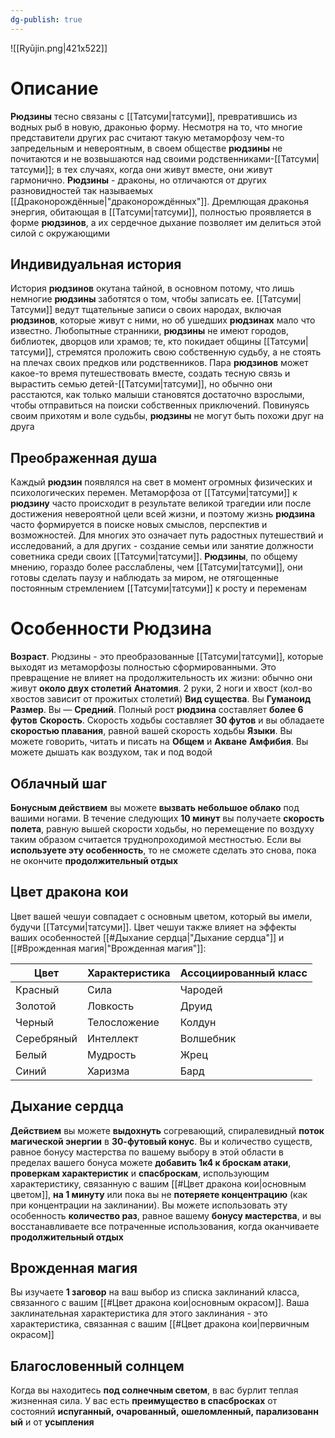 ```yaml
---
dg-publish: true
---
```

![[Ryūjin.png|421x522]]

# Описание

**Рюдзины** тесно связаны с [[Татсуми|татсуми]], превратившись из водных рыб в новую, драконью форму. Несмотря на то, что многие представители других рас считают такую метаморфозу чем-то запредельным и невероятным, в своем обществе **рюдзины** не почитаются и не возвышаются над своими родственниками-[[Татсуми|татсуми]]; в тех случаях, когда они живут вместе, они живут гармонично. **Рюдзины** - драконы, но отличаются от других разновидностей так называемых [[Драконорождённые|"драконорождённых"]]. Дремлющая драконья энергия, обитающая в [[Татсуми|татсуми]], полностью проявляется в форме **рюдзинов**, а их сердечное дыхание позволяет им делиться этой силой с окружающими

## Индивидуальная история

История **рюдзинов** окутана тайной, в основном потому, что лишь немногие **рюдзины** заботятся о том, чтобы записать ее. [[Татсуми|Татсуми]] ведут тщательные записи о своих народах, включая **рюдзинов**, которые живут с ними, но об ушедших **рюдзинах** мало что известно. Любопытные странники, **рюдзины** не имеют городов, библиотек, дворцов или храмов; те, кто покидает общины [[Татсуми|татсуми]], стремятся проложить свою собственную судьбу, а не стоять на плечах своих предков или родственников. Пара **рюдзинов** может какое-то время путешествовать вместе, создать тесную связь и вырастить семью детей-[[Татсуми|татсуми]], но обычно они расстаются, как только малыши становятся достаточно взрослыми, чтобы отправиться на поиски собственных приключений. Повинуясь своим прихотям и воле судьбы, **рюдзины** не могут быть похожи друг на друга

## Преображенная душа

Каждый **рюдзин** появлялся на свет в момент огромных физических и психологических перемен. Метаморфоза от [[Татсуми|татсуми]] к **рюдзину** часто происходит в результате великой трагедии или после достижения невероятной цели всей жизни, и поэтому жизнь **рюдзина** часто формируется в поиске новых смыслов, перспектив и возможностей. Для многих это означает путь радостных путешествий и исследований, а для других - создание семьи или занятие должности советника среди своих [[Татсуми|татсуми]]. **Рюдзины**, по общему мнению, гораздо более расслаблены, чем [[Татсуми|татсуми]], они готовы сделать паузу и наблюдать за миром, не отягощенные постоянным стремлением [[Татсуми|татсуми]] к росту и переменам

# Особенности Рюдзина

**Возраст**. Рюдзины - это преобразованные [[Татсуми|татсуми]], которые выходят из метаморфозы полностью сформированными. Это превращение не влияет на продолжительность их жизни: обычно они живут **около двух столетий**
**Анатомия**. 2 руки, 2 ноги и хвост (кол-во хвостов зависит от прожитых столетий)
**Вид существа**. Вы **Гуманоид** 
**Размер**. Вы — **Средний**. Полный рост **рюдзина** составляет **более 6 футов**
**Скорость**. Скорость ходьбы составляет **30 футов** и вы обладаете **скоростью плавания**, равной вашей скорость ходьбы
**Языки**. Вы можете говорить, читать и писать на **Общем** и **Акване** 
**Амфибия**. Вы можете дышать как воздухом, так и под водой

## Облачный шаг

**Бонусным действием** вы можете **вызвать небольшое облако** под вашими ногами. В течение следующих **10 минут** вы получаете **скорость полета**, равную вышей скорости ходьбы, но перемещение по воздуху таким образом считается труднопроходимой местностью. Если вы **используете эту особенность**, то не сможете сделать это снова, пока не окончите **продолжительный отдых**

## Цвет дракона кои

Цвет вашей чешуи совпадает с основным цветом, который вы имели, будучи [[Татсуми|татсуми]]. Цвет чешуи также влияет на эффекты ваших особенностей [[#Дыхание сердца|"Дыхание сердца"]]  и [[#Врожденная магия|"Врожденная магия"]]:

| Цвет       | Характеристика | Ассоциированный класс |
| ---------- | -------------- | --------------------- |
| Красный    | Сила           | Чародей               |
| Золотой    | Ловкость       | Друид                 |
| Черный     | Телосложение   | Колдун                |
| Серебряный | Интеллект      | Волшебник             |
| Белый      | Мудрость       | Жрец                  |
| Синий      | Харизма        | Бард                  |

## Дыхание сердца

**Действием** вы можете **выдохнуть** согревающий, спиралевидный **поток магической энергии** в **30-футовый конус**. Вы и количество существ, равное бонусу мастерства по вашему выбору в этой области в пределах вашего бонуса можете **добавить 1к4 к броскам атаки**, **проверкам характеристик** и **спасброскам**, использующим характеристику, связанную с вашим [[#Цвет дракона кои|основным цветом]], **на 1 минуту** или пока вы не **потеряете концентрацию** (как при концентрации на заклинании). Вы можете использовать эту особенность **количество раз**, равное вашему **бонусу мастерства**, и вы восстанавливаете все потраченные использования, когда оканчиваете **продолжительный отдых**

## Врожденная магия

Вы изучаете **1 заговор** на ваш выбор из списка заклинаний класса, связанного с вашим [[#Цвет дракона кои|основным окрасом]]. Ваша заклинательная характеристика для этого заклинания - это характеристика, связанная с вашим [[#Цвет дракона кои|первичным окрасом]]

## Благословенный солнцем

Когда вы находитесь **под солнечным светом**, в вас бурлит теплая жизненная сила. У вас есть **преимущество в спасбросках** от состояний **испуганный, очарованный, ошеломленный, парализованный** и от **усыпления**






